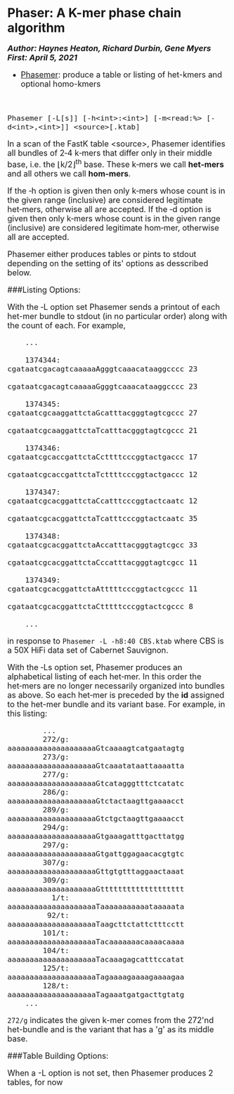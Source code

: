 # Phaser: A K-mer phase chain algorithm  
<font size ="4">**_Author:  Haynes Heaton, Richard Durbin, Gene Myers_**<br>
**_First:   April 5, 2021_**<br>

  - [Phasemer](#phasemer): produce a table or listing of het-kmers and optional homo-kmers

&nbsp;


<a name="phasemer"></a>
```
Phasemer [-L[s]] [-h<int>:<int>] [-m<read:%> [-d<int>,<int>]] <source>[.ktab]
```

In a scan of the FastK table \<source>, Phasemer identifies all bundles of 2&#8209;4 k&#8209;mers that differ only in their middle base, i.e. the &lfloor;k/2&rfloor;<sup>th</sup> base.
These k&#8209;mers we call **het&#8209;mers** and all others we call **hom&#8209;mers**.

If the &#8209;h option is given then only k&#8209;mers whose count is in the given
range (inclusive) are considered legitimate het&#8209;mers, otherwise all are accepted.
If the &#8209;d option is given then only k&#8209;mers whose count is in the given
range (inclusive) are considered legitimate hom&#8209;mer, otherwise all are accepted.

Phasemer either produces tables or pints to stdout depending on the setting of
its' options as desscribed below.

###Listing Options:

With the &#8209;L option set Phasemer sends a printout of each het-mer bundle to stdout (in no
particular order) along with the count of each.  For example,  

```
    ...
    
    1374344: cgataatcgacagtcaaaaaAgggtcaaacataaggcccc 23
             cgataatcgacagtcaaaaaGgggtcaaacataaggcccc 23

    1374345: cgataatcgcaaggattctaGcatttacgggtagtcgccc 27
             cgataatcgcaaggattctaTcatttacgggtagtcgccc 21

    1374346: cgataatcgcaccgattctaCcttttcccggtactgaccc 17
             cgataatcgcaccgattctaTcttttcccggtactgaccc 12

    1374347: cgataatcgcacggattctaCcatttcccggtactcaatc 12
             cgataatcgcacggattctaTcatttcccggtactcaatc 35

    1374348: cgataatcgcacggattctaAccatttacgggtagtcgcc 33
             cgataatcgcacggattctaCccatttacgggtagtcgcc 11

    1374349: cgataatcgcacggattctaAtttttcccggtactcgccc 11
             cgataatcgcacggattctaCtttttcccggtactcgccc 8

    ...
```
in response to <code>Phasemer -L -h8:40 CBS.ktab</code> where CBS is a 50X HiFi data set of
Cabernet Sauvignon.

With the &#8209;Ls option set, Phasemer produces an alphabetical listing of each het&#8209;mer.
In this order the het&#8209;mers are no longer necessarily organized into bundles as above.  So each
het&#8209;mer is preceded by the **id** assigned to the het-mer bundle and its variant base.
For example, in this listing:

```
        ...
        272/g: aaaaaaaaaaaaaaaaaaaaGtcaaaagtcatgaatagtg
        273/g: aaaaaaaaaaaaaaaaaaaaGtcaaatataattaaaatta
        277/g: aaaaaaaaaaaaaaaaaaaaGtcatagggtttctcatatc
        286/g: aaaaaaaaaaaaaaaaaaaaGtctactaagttgaaaacct
        289/g: aaaaaaaaaaaaaaaaaaaaGtctgctaagttgaaaacct
        294/g: aaaaaaaaaaaaaaaaaaaaGtgaaagatttgacttatgg
        297/g: aaaaaaaaaaaaaaaaaaaaGtgattggagaacacgtgtc
        307/g: aaaaaaaaaaaaaaaaaaaaGttgtgtttaggaactaaat
        309/g: aaaaaaaaaaaaaaaaaaaaGttttttttttttttttttt
          1/t: aaaaaaaaaaaaaaaaaaaaTaaaaaaaaaaataaaaata
         92/t: aaaaaaaaaaaaaaaaaaaaTaagcttctattctttcctt
        101/t: aaaaaaaaaaaaaaaaaaaaTacaaaaaaacaaaacaaaa
        104/t: aaaaaaaaaaaaaaaaaaaaTacaaagagcatttccatat
        125/t: aaaaaaaaaaaaaaaaaaaaTagaaaagaaaagaaaagaa
        128/t: aaaaaaaaaaaaaaaaaaaaTagaaatgatgacttgtatg
    ...
```
<code>272/g</code> indicates the given k-mer comes from the 272'nd het-bundle and is the
variant that has a 'g' as its middle base.

###Table Building Options:

When a -L option is not set, then Phasemer produces 2 tables, for now 

